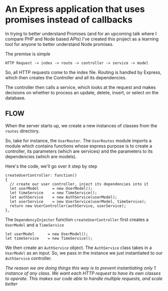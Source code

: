 # An Express application that uses promises instead of callbacks

In trying to better understand Promises (and for an upcoming talk where I compare
PHP and Node based APIs) I've created this project as a learning tool for anyone
to better understand Node promises.

The premise is simple

    HTTP Request -> index -> route -> controller -> service -> model

So, all HTTP requests come to the index file. Routing is handled by Express,
which then creates the Controller and all its dependencies.

The controller then calls a service, which looks at the request and makes decisions
on whether to process an update, delete, insert, or select on the database.

## FLOW
When the server starts up, we create a new instances of classes from the `routes`
directory.

So, take for instance, the `UserRouter`. The `UserRoutes` module imports a module
which contains functions whose express purpose is to create a controller, its
parameters (which are services) and the parameters to its dependencies (which
are models).

Here's the code, we'll go over it step by step

    createUserController: function()
    {
      // create our user controller, inject its dependencies into it
      let userModel      = new UserModel();
      let timeService    = new TimeService();
      let authService    = new AuthService(userModel);
      let userService    = new UserService(userModel, timeService);
      return new UserController(authService, userService);
    },

The `DependencyInjector` function `createUserController` first creates a `UserModel`
and a `TimeService`

    let userModel      = new UserModel();
    let timeService    = new TimeService();

We then create an `AuthService` object. The `AuthService` class takes in a
`UserModel` as an input. So, we pass in the instance we just instantiated to our
`AuthService` controller.

*The reason we are doing things this way is to prevent instantiating only 1 instance
of any class. We want each HTTP request to have its own classes to operate. This
makes our code able to handle multiple requests, and scale better*


